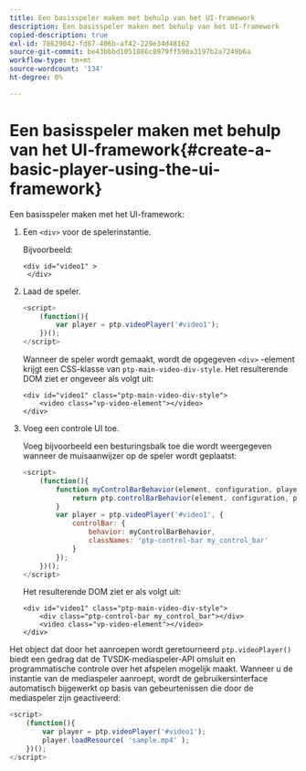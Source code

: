 ```yaml
---
title: Een basisspeler maken met behulp van het UI-framework
description: Een basisspeler maken met behulp van het UI-framework
copied-description: true
exl-id: 78629042-fd87-406b-af42-229e34d48162
source-git-commit: be43bbbd1051886c8979ff590a3197b2a7249b6a
workflow-type: tm+mt
source-wordcount: '134'
ht-degree: 0%

---
```


# Een basisspeler maken met behulp van het UI-framework{#create-a-basic-player-using-the-ui-framework}

Een basisspeler maken met het UI-framework:

1. Een `<div>` voor de spelerinstantie.

   Bijvoorbeeld:

   ```
   <div id="video1" > 
    </div>
   ```

1. Laad de speler.

   ```js
   <script> 
       (function(){ 
           var player = ptp.videoPlayer('#video1'); 
       })(); 
   </script>
   ```

   Wanneer de speler wordt gemaakt, wordt de opgegeven `<div>` -element krijgt een CSS-klasse van `ptp-main-video-div-style`. Het resulterende DOM ziet er ongeveer als volgt uit:

   ```
   <div id="video1" class="ptp-main-video-div-style"> 
       <video class="vp-video-element"></video> 
   </div>
   ```

1. Voeg een controle UI toe.

   Voeg bijvoorbeeld een besturingsbalk toe die wordt weergegeven wanneer de muisaanwijzer op de speler wordt geplaatst:

   ```js
   <script> 
       (function(){ 
           function myControlBarBehavior(element, configuration, player) { 
               return ptp.controlBarBehavior(element, configuration, player); 
           } 
           var player = ptp.videoPlayer('#video1', { 
               controlBar: { 
                   behavior: myControlBarBehavior, 
                   classNames: 'ptp-control-bar my_control_bar' 
               } 
           }); 
       })(); 
   </script>
   ```

   Het resulterende DOM ziet er als volgt uit:

   ```
   <div id="video1" class="ptp-main-video-div-style"> 
       <div class="ptp-control-bar my_control_bar"></div> 
       <video class="vp-video-element"></video> 
   </div>
   ```

Het object dat door het aanroepen wordt geretourneerd `ptp.videoPlayer()` biedt een gedrag dat de TVSDK-mediaspeler-API omsluit en programmatische controle over het afspelen mogelijk maakt. Wanneer u de instantie van de mediaspeler aanroept, wordt de gebruikersinterface automatisch bijgewerkt op basis van gebeurtenissen die door de mediaspeler zijn geactiveerd:

```js
<script> 
    (function(){ 
        var player = ptp.videoPlayer('#video1'); 
        player.loadResource( 'sample.mp4' ); 
    })(); 
</script>
```
